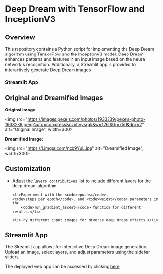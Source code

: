 <!DOCTYPE html>
<html>

<head>
    <title>Deep Dream with TensorFlow and InceptionV3</title>
</head>

<body>

<h1>Deep Dream with TensorFlow and InceptionV3</h1>

<h2>Overview</h2>

<p>This repository contains a Python script for implementing the Deep Dream algorithm using TensorFlow and the InceptionV3 model. Deep Dream enhances patterns and features in an input image based on the neural network's recognition. Additionally, a Streamlit app is provided to interactively generate Deep Dream images.</p>

<h3>Streamlit App</h3>

<h2>Original and Dreamified Images</h2>

<p><strong>Original Image:</strong></p>

<img src="https://images.pexels.com/photos/1933239/pexels-photo-1933239.jpeg?auto=compress&cs=tinysrgb&w=1260&h=750&dpr=2" alt="Original Image", width=300>

<p><strong>Dreamified Image:</strong></p>

<img src="https://i.imgur.com/ncb9YuL.jpg" alt="Dreamified Image", width=300>

<h2>Customization</h2>

<ul>
    <li>Adjust the <code>layers_contributions</code> list to include different layers for the deep dream algorithm.</li>

    <li>Experiment with the <code>epochs</code>, <code>steps_per_epoch</code>, and <code>weight</code> parameters in the
        <code>run_gradient_ascent</code> function for different results.</li>

    <li>Try different input images for diverse deep dream effects.</li>
</ul>

<h2>Streamlit App</h2>

<p>The Streamlit app allows for interactive Deep Dream image generation. Upload an image, select layers, and adjust parameters using the sidebar sliders.</p>

<p>The deployed web app can be accessed by clicking <a href='https://huggingface.co/spaces/unnati026/DeepDream'>here</a>
